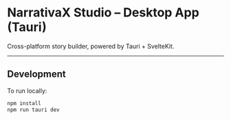 # NarrativaX Studio – Desktop App (Tauri)

Cross-platform story builder, powered by Tauri + SvelteKit.

---

## Development

To run locally:

```bash
npm install
npm run tauri dev
